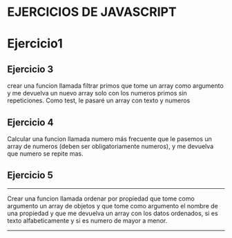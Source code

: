 # EJERCICIOS DE JAVASCRIPT


# Ejercicio1



## Ejercicio 3

crear una funcion llamada filtrar primos que tome un array como argumento y me devuelva un nuevo array solo con los numeros primos sin repeticiones. Como test, le pasaré un array con texto y numeros

## Ejercicio 4

Calcular una funcion llamada numero más frecuente que le pasemos un array de numeros (deben ser obligatoriamente numeros), y me devuelva que numero se repite mas.

## Ejercicio 5

****
Crear una funcion llamada ordenar por propiedad que tome como argumento un array de objetos y que tome como argumento el nombre de una propiedad y que me devuelva un array con los datos ordenados, si es texto alfabeticamente y si es numero de mayor a menor.
****

